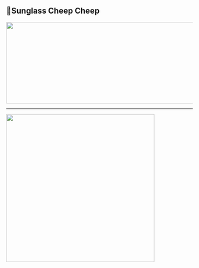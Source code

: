 ## Sunglass Cheep Cheep
<a href="https://github.com/devxb/gitanimals">
  <img src="https://render.gitanimals.org/lines/{zzanyoung}?pet-id=573535569038493680" width="1000" height="220"/>
</a>

---

<a href="https://github.com/devxb/gitanimals">
  <img src="https://render.gitanimals.org/farms/{zzanyoung}" width="400"/>
</a>

<!--
pet-id : https://render.gitanimals.org/users/zzanyoung
trading : https://gitanimals.org/
-->
